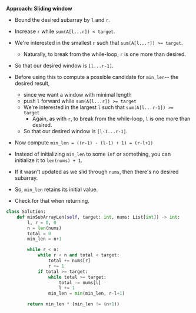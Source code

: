 **Approach: Sliding window**
* Bound the desired subarray by `l` and `r`.
* Increase `r` while `sum(A[l...r]) < target`.
* We're interested in the smallest `r` such that `sum(A[l...r]) >= target`.
	* Naturally, to break from the while-loop, `r` is one more than desired.
* So that our desired window is `[l...r-1]`.
* Before using this to compute a possible candidate for `min_len`-- the desired result,
	* since we want a window with minimal length
	* push `l` forward while `sum(A[l...r]) >= target`
	* We're interested in the largest `l` such that `sum(A[l...r-1]) >= target` 
		* Again, as with `r`, to break from the while-loop, `l` is one more than desired.
	* So that our desired window is `[l-1...r-1]`.
* Now compute `min_len = ((r-1) - (l-1) + 1) = (r-l+1)`

* Instead of initializing `min_len` to some `inf` or something, you can initialize it to `len(nums) + 1`.
* If it wasn't updated as we slid through `nums`, then there's no desired subarray.
* So, `min_len` retains its initial value.
* Check for that when returning.
```py
class Solution:
    def minSubArrayLen(self, target: int, nums: List[int]) -> int:
        l, r = 0, 0
        n = len(nums)
        total = 0
        min_len = n+1

        while r < n:
            while r < n and total < target:
                total += nums[r]
                r += 1 
            if total >= target:                
                while total >= target:                    
                    total -= nums[l]
                    l += 1
                min_len = min(min_len, r-l+1)

        return min_len * (min_len != (n+1))
```
